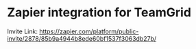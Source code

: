 # Zapier integration for TeamGrid
Invite Link: https://zapier.com/platform/public-invite/2878/85b9a4944b8ede60bf1537f3063db27b/
